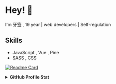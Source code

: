 
# Hey! 👋

I'm 牙签 , 19 year | web developers | Self-regulation

## Skills

-  JavaScript , Vue , Pine
-  SASS , CSS

[![Readme Card](https://github-readme-stats.vercel.app/api/pin/?username=phrynus&repo=MistMarker)](https://github.com/anuraghazra/github-readme-stats)

<details>
  <summary><b>GitHub Profile Stat</b></summary>
  <img src="https://github-readme-stats.anuraghazra1.vercel.app/api?username=phrynus&show_icons=true" />
</details>
